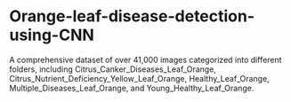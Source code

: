 # Orange-leaf-disease-detection-using-CNN
A comprehensive dataset of over 41,000 images categorized into different folders, including Citrus_Canker_Diseases_Leaf_Orange, Citrus_Nutrient_Deficiency_Yellow_Leaf_Orange, Healthy_Leaf_Orange, Multiple_Diseases_Leaf_Orange, and Young_Healthy_Leaf_Orange. 
